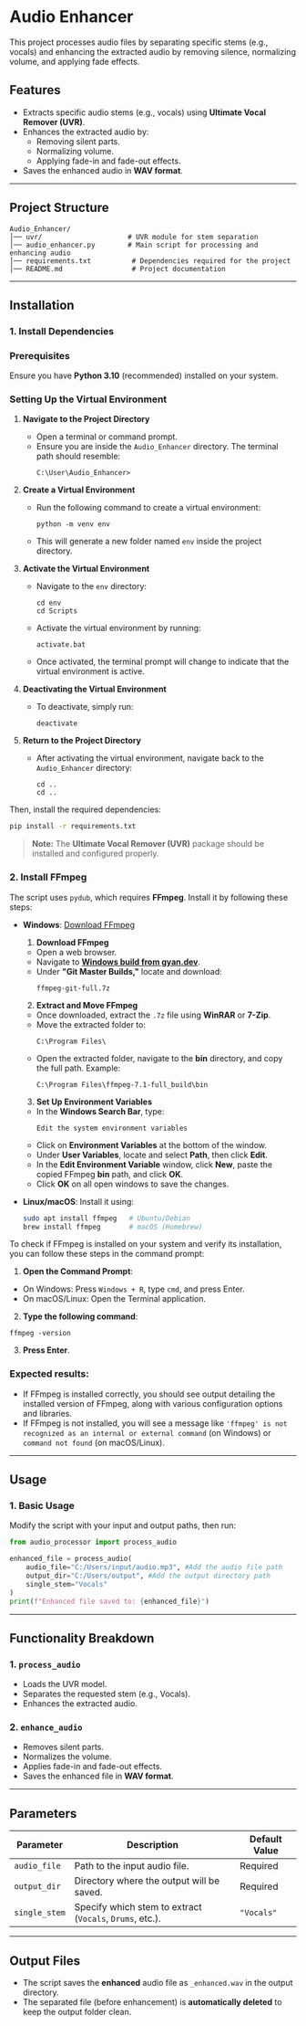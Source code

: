 # **Audio Enhancer**

This project processes audio files by separating specific stems (e.g., vocals) and enhancing the extracted audio by removing silence, normalizing volume, and applying fade effects.

## **Features**
- Extracts specific audio stems (e.g., vocals) using **Ultimate Vocal Remover (UVR)**.
- Enhances the extracted audio by:
  - Removing silent parts.
  - Normalizing volume.
  - Applying fade-in and fade-out effects.
- Saves the enhanced audio in **WAV format**.

---

## **Project Structure**
```
Audio_Enhancer/
│── uvr/                     # UVR module for stem separation
│── audio_enhancer.py        # Main script for processing and enhancing audio
│── requirements.txt          # Dependencies required for the project
│── README.md                 # Project documentation
```

---

## **Installation**
### **1. Install Dependencies**

### **Prerequisites**  
Ensure you have **Python 3.10** (recommended) installed on your system.  

### **Setting Up the Virtual Environment**  
1. **Navigate to the Project Directory**  
   - Open a terminal or command prompt.  
   - Ensure you are inside the `Audio_Enhancer` directory. The terminal path should resemble:  
     ```shell
     C:\User\Audio_Enhancer>
     ```  

2. **Create a Virtual Environment**  
   - Run the following command to create a virtual environment:  
     ```shell
     python -m venv env
     ```  
   - This will generate a new folder named `env` inside the project directory.  

3. **Activate the Virtual Environment**  
   - Navigate to the `env` directory:  
     ```shell
     cd env
     cd Scripts
     ```  
   - Activate the virtual environment by running:  
     ```shell
     activate.bat
     ```  
   - Once activated, the terminal prompt will change to indicate that the virtual environment is active.  

4. **Deactivating the Virtual Environment**  
   - To deactivate, simply run:  
     ```shell
     deactivate
     ```  

5. **Return to the Project Directory**  
   - After activating the virtual environment, navigate back to the `Audio_Enhancer` directory:  
     ```shell
     cd ..
     cd ..
     ```  

Then, install the required dependencies:

```bash
pip install -r requirements.txt
```

> **Note:** The **Ultimate Vocal Remover (UVR)** package should be installed and configured properly.

### **2. Install FFmpeg**
The script uses `pydub`, which requires **FFmpeg**. Install it by following these steps:

- **Windows**: [Download FFmpeg](https://ffmpeg.org/download.html)

    1. **Download FFmpeg**  
    - Open a web browser.  
    - Navigate to **[Windows build from gyan.dev](https://www.gyan.dev/ffmpeg/builds/)**.  
    - Under **"Git Master Builds,"** locate and download:  
        ```text
        ffmpeg-git-full.7z
        ```
    
    2. **Extract and Move FFmpeg**  
    - Once downloaded, extract the `.7z` file using **WinRAR** or **7-Zip**.  
    - Move the extracted folder to:  
        ```text
        C:\Program Files\
        ```
    - Open the extracted folder, navigate to the **bin** directory, and copy the full path. Example:  
        ```text
        C:\Program Files\ffmpeg-7.1-full_build\bin
        ```

    3. **Set Up Environment Variables**  
    - In the **Windows Search Bar**, type:  
        ```text
        Edit the system environment variables
        ```  
    - Click on **Environment Variables** at the bottom of the window.  
    - Under **User Variables**, locate and select **Path**, then click **Edit**.  
    - In the **Edit Environment Variable** window, click **New**, paste the copied FFmpeg **bin** path, and click **OK**.  
    - Click **OK** on all open windows to save the changes.  

- **Linux/macOS**: Install it using:

  ```bash
  sudo apt install ffmpeg   # Ubuntu/Debian
  brew install ffmpeg       # macOS (Homebrew)
  ```
To check if FFmpeg is installed on your system and verify its installation, you can follow these steps in the command prompt:
1. **Open the Command Prompt**:
- On Windows: Press `Windows + R`, type `cmd`, and press Enter.
- On macOS/Linux: Open the Terminal application.
2. **Type the following command**:
```
ffmpeg -version
```
3. **Press Enter**.
### Expected results:
- If FFmpeg is installed correctly, you should see output detailing the installed version of FFmpeg, along with various configuration options and libraries.
- If FFmpeg is not installed, you will see a message like `'ffmpeg' is not recognized as an internal or external command` (on Windows) or `command not found` (on macOS/Linux).

---

## **Usage**
### **1. Basic Usage**
Modify the script with your input and output paths, then run:

```python
from audio_processor import process_audio

enhanced_file = process_audio(
    audio_file="C:/Users/input/audio.mp3", #Add the audio file path
    output_dir="C:/Users/output", #Add the output directory path
    single_stem="Vocals"
)
print(f"Enhanced file saved to: {enhanced_file}")
```

---

## **Functionality Breakdown**
### **1. `process_audio`**
- Loads the UVR model.
- Separates the requested stem (e.g., Vocals).
- Enhances the extracted audio.

### **2. `enhance_audio`**
- Removes silent parts.
- Normalizes the volume.
- Applies fade-in and fade-out effects.
- Saves the enhanced file in **WAV format**.

---

## **Parameters**
| Parameter         | Description                                                      | Default Value |
|------------------|------------------------------------------------------------------|--------------|
| `audio_file`    | Path to the input audio file.                                    | Required     |
| `output_dir`    | Directory where the output will be saved.                        | Required     |
| `single_stem`   | Specify which stem to extract (`Vocals`, `Drums`, etc.).         | `"Vocals"`   |

---

## **Output Files**
- The script saves the **enhanced** audio file as `_enhanced.wav` in the output directory.
- The separated file (before enhancement) is **automatically deleted** to keep the output folder clean.
